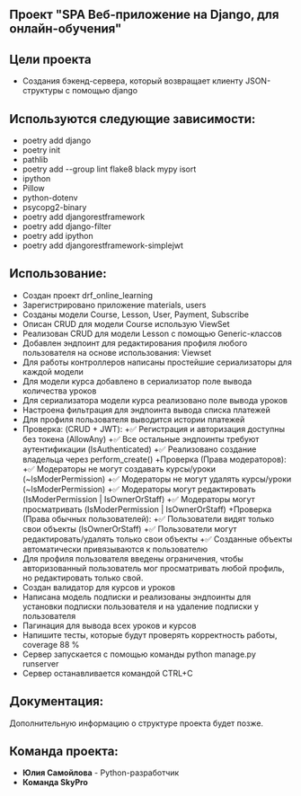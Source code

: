 ## Проект "SPA Веб-приложение на Django, для онлайн-обучения"

## Цели проекта
+ Создания бэкенд-сервера, который возвращает клиенту JSON-структуры с помощью django

## Используются следующие зависимости:

- poetry add django
- poetry init
- pathlib
- poetry add --group lint flake8 black mypy isort 
- ipython
- Pillow
- python-dotenv
- psycopg2-binary
- poetry add djangorestframework
- poetry add django-filter
- poetry add ipython
- poetry add djangorestframework-simplejwt


## Использование:
+ Создан проект drf_online_learning
+ Зарегистрировано приложение  materials, users
+ Созданы модели Course, Lesson, User, Payment, Subscribe 
+ Описан CRUD для модели Course использую ViewSet
+ Реализован CRUD для модели Lesson с помощью Generic-классов
+ Добавлен эндпоинт для редактирования профиля любого пользователя на основе использования: Viewset
+ Для работы контроллеров написаны простейшие сериализаторы для каждой модели
+ Для модели курса добавлено в сериализатор поле вывода количества уроков
+ Для сериализатора модели курса реализовано поле вывода уроков
+ Настроена фильтрация для эндпоинта вывода списка платежей
+ Для профиля пользователя выводится истории платежей
+ Проверка: (CRUD + JWT):
+✅ Регистрация и авторизация доступны без токена (AllowAny)
+✅ Все остальные эндпоинты требуют аутентификации (IsAuthenticated)
+✅ Реализовано создание владельца через perform_create()
+Проверка (Права модераторов):
+✅ Модераторы не могут создавать курсы/уроки (~IsModerPermission)
+✅ Модераторы не могут удалять курсы/уроки (~IsModerPermission)
+✅ Модераторы могут редактировать (IsModerPermission | IsOwnerOrStaff)
+✅ Модераторы могут просматривать (IsModerPermission | IsOwnerOrStaff)
+Проверка (Права обычных пользователей):
+✅ Пользователи видят только свои объекты (IsOwnerOrStaff)
+✅ Пользователи могут редактировать/удалять только свои объекты
+✅ Созданные объекты автоматически привязываются к пользователю
+ Для профиля пользователя введены ограничения, чтобы авторизованный пользователь мог просматривать любой профиль, но редактировать только свой.
+ Создан валидатор для курсов и уроков 
+ Написана модель подписки и реализованы эндпоинты для установки подписки пользователя и на удаление подписки у пользователя
+ Пагинация для вывода всех уроков и курсов
+ Напишите тесты, которые будут проверять корректность работы, coverage 88 %
+ Сервер запускается с помощью команды python manage.py runserver
+ Сервер останавливается командой CTRL+C


## Документация:
Дополнительную информацию о структуре проекта будет позже.

## Команда проекта:
+ **Юлия Самойлова** - Python-разработчик 
+ **Команда SkyPro**
